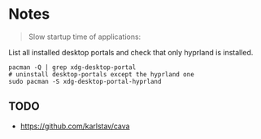 # Notes

> Slow startup time of applications:

List all installed desktop portals and check that only
hyprland is installed.

```
pacman -Q | grep xdg-desktop-portal
# uninstall desktop-portals except the hyprland one
sudo pacman -S xdg-desktop-portal-hyprland
```

## TODO

- https://github.com/karlstav/cava

